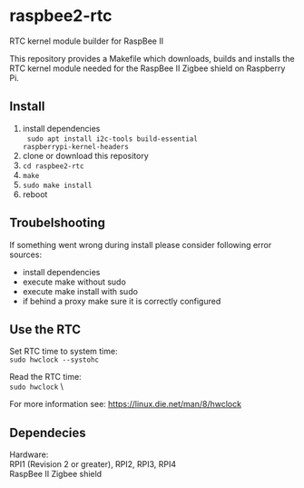 # raspbee2-rtc
RTC kernel module builder for RaspBee II

This repository provides a Makefile which downloads, builds and installs the RTC kernel module needed for the RaspBee II Zigbee shield on Raspberry Pi.

## Install

1. install dependencies
\
  <code> sudo apt install i2c-tools build-essential raspberrypi-kernel-headers </code>
2. clone or download this repository
3. <code>cd raspbee2-rtc</code>
4. <code>make</code>
5. <code>sudo make install</code>
6. reboot

## Troubelshooting
If something went wrong during install please consider following error sources:

- install dependencies
- execute make without sudo
- execute make install with sudo
- if behind a proxy make sure it is correctly configured
 
 ## Use the RTC
 Set RTC time to system time:
 \
   <code>sudo hwclock --systohc</code>

 Read the RTC time:
 \
   <code>sudo hwclock</code>
\

 For more information see: https://linux.die.net/man/8/hwclock
   
## Dependecies
Hardware: \
RPI1 (Revision 2 or greater), RPI2, RPI3, RPI4 \
RaspBee II Zigbee shield
